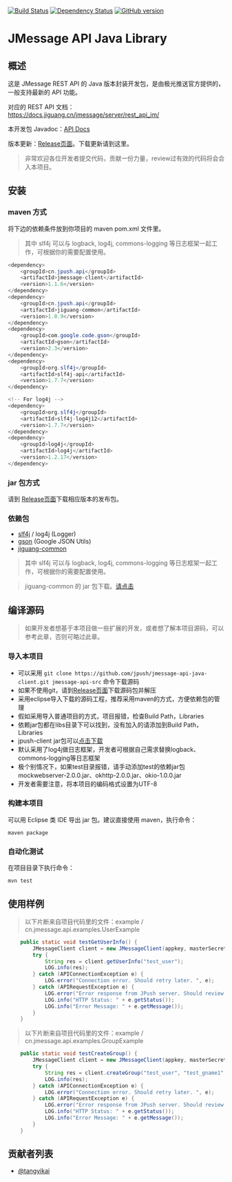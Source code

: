 [![Build Status](https://travis-ci.org/jpush/jmessage-api-java-client.svg?branch=master)](https://travis-ci.org/jpush/jmessage-api-java-client)
[![Dependency Status](https://www.versioneye.com/user/projects/53eff13a13bb06f0bb000518/badge.svg?style=flat)](https://www.versioneye.com/user/projects/53eff13a13bb06f0bb000518)
[![GitHub version](https://badge.fury.io/gh/jpush%2Fjmessage-api-java-client.svg)](https://badge.fury.io/gh/jpush%2Fjmessage-api-java-client) 

# JMessage API Java Library

## 概述

这是 JMessage REST API 的 Java 版本封装开发包，是由极光推送官方提供的，一般支持最新的 API 功能。

对应的 REST API 文档：<https://docs.jiguang.cn/jmessage/server/rest_api_im/>

本开发包 Javadoc：[API Docs](http://jpush.github.io/jmessage-api-java-client/apidocs/)

版本更新：[Release页面](https://github.com/jpush/jmessage-api-java-client/releases)。下载更新请到这里。

> 非常欢迎各位开发者提交代码，贡献一份力量，review过有效的代码将会合入本项目。


## 安装

### maven 方式
将下边的依赖条件放到你项目的 maven pom.xml 文件里。
> 其中 slf4j 可以与 logback, log4j, commons-logging 等日志框架一起工作，可根据你的需要配置使用。

```Java
<dependency>
    <groupId>cn.jpush.api</groupId>
    <artifactId>jmessage-client</artifactId>
    <version>1.1.6</version>
</dependency>
<dependency>
    <groupId>cn.jpush.api</groupId>
    <artifactId>jiguang-common</artifactId>
    <version>1.0.9</version>
</dependency>
<dependency>
	<groupId>com.google.code.gson</groupId>
	<artifactId>gson</artifactId>
	<version>2.3</version>
</dependency>
<dependency>
	<groupId>org.slf4j</groupId>
	<artifactId>slf4j-api</artifactId>
	<version>1.7.7</version>
</dependency>

<!-- For log4j -->
<dependency>
	<groupId>org.slf4j</groupId>
	<artifactId>slf4j-log4j12</artifactId>
	<version>1.7.7</version>
</dependency>
<dependency>
	<groupId>log4j</groupId>
	<artifactId>log4j</artifactId>
	<version>1.2.17</version>
</dependency>
```
### jar 包方式

请到 [Release页面](https://github.com/jpush/jmessage-api-java-client/releases)下载相应版本的发布包。

### 依赖包
* [slf4j](http://www.slf4j.org/) / log4j (Logger)
* [gson](https://code.google.com/p/google-gson/) (Google JSON Utils)
* [jiguang-common](https://github.com/jpush/jiguang-java-client-common)

> 其中 slf4j 可以与 logback, log4j, commons-logging 等日志框架一起工作，可根据你的需要配置使用。

> jiguang-common 的 jar 包下载。[请点击](https://github.com/jpush/jmessage-api-java-client/releases)

## 编译源码

> 如果开发者想基于本项目做一些扩展的开发，或者想了解本项目源码，可以参考此章，否则可略过此章。

### 导入本项目

* 可以采用 `git clone https://github.com/jpush/jmessage-api-java-client.git jmessage-api-src` 命令下载源码
* 如果不使用git，请到[Release页面](https://github.com/jpush/jmessage-api-java-client/releases)下载源码包并解压
* 采用eclipse导入下载的源码工程，推荐采用maven的方式，方便依赖包的管理
* 假如采用导入普通项目的方式，项目报错，检查Build Path，Libraries
 * 依赖jar包都在libs目录下可以找到，没有加入的请添加到Build Path，Libraries
 * jpush-client jar包可以[点击下载](https://github.com/jpush/jpush-api-java-client/releases)
 * 默认采用了log4j做日志框架，开发者可根据自己需求替换logback、commons-logging等日志框架
 * 极个别情况下，如果test目录报错，请手动添加test的依赖jar包mockwebserver-2.0.0.jar、okhttp-2.0.0.jar、okio-1.0.0.jar
* 开发者需要注意，将本项目的编码格式设置为UTF-8

### 构建本项目

可以用 Eclipse 类 IDE 导出 jar 包。建议直接使用 maven，执行命令：

	maven package

### 自动化测试

在项目目录下执行命令：

	mvn test

## 使用样例

> 以下片断来自项目代码里的文件：example / cn.jmessage.api.examples.UserExample

```Java
	public static void testGetUserInfo() {
        JMessageClient client = new JMessageClient(appkey, masterSecret);
        try {
            String res = client.getUserInfo("test_user");
            LOG.info(res);
        } catch (APIConnectionException e) {
            LOG.error("Connection error. Should retry later. ", e);
        } catch (APIRequestException e) {
            LOG.error("Error response from JPush server. Should review and fix it. ", e);
            LOG.info("HTTP Status: " + e.getStatus());
            LOG.info("Error Message: " + e.getMessage());
        }
    }
```

> 以下片断来自项目代码里的文件：example / cn.jmessage.api.examples.GroupExample
```Java
	public static void testCreateGroup() {
        JMessageClient client = new JMessageClient(appkey, masterSecret);
        try {
            String res = client.createGroup("test_user", "test_gname1", "description", "test_user");
            LOG.info(res);
        } catch (APIConnectionException e) {
            LOG.error("Connection error. Should retry later. ", e);
        } catch (APIRequestException e) {
            LOG.error("Error response from JPush server. Should review and fix it. ", e);
            LOG.info("HTTP Status: " + e.getStatus());
            LOG.info("Error Message: " + e.getMessage());
        }
    }
```

## 贡献者列表

* [@tangyikai](https://github.com/tangyikai)
